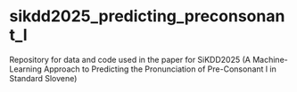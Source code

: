 # sikdd2025_predicting_preconsonant_l
Repository for data and code used in the paper for SiKDD2025 (A Machine-Learning Approach to Predicting the Pronunciation of Pre-Consonant l in Standard Slovene)
